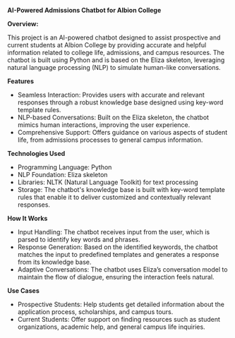 **AI-Powered Admissions Chatbot for Albion College**


**Overview:**

This project is an AI-powered chatbot designed to assist prospective and current students at Albion College by providing accurate and helpful information related to college life, admissions, and campus resources. The chatbot is built using Python and is based on the Eliza skeleton, leveraging natural language processing (NLP) to simulate human-like conversations.

**Features**
- Seamless Interaction: Provides users with accurate and relevant responses through a robust knowledge base designed using key-word template rules.
- NLP-based Conversations: Built on the Eliza skeleton, the chatbot mimics human interactions, improving the user experience.
- Comprehensive Support: Offers guidance on various aspects of student life, from admissions processes to general campus information.

**Technologies Used**
- Programming Language: Python
- NLP Foundation: Eliza skeleton
- Libraries: NLTK (Natural Language Toolkit) for text processing
- Storage: The chatbot's knowledge base is built with key-word template rules that enable it to deliver customized and contextually relevant responses.

**How It Works**
- Input Handling: The chatbot receives input from the user, which is parsed to identify key words and phrases.
- Response Generation: Based on the identified keywords, the chatbot matches the input to predefined templates and generates a response from its knowledge base.
- Adaptive Conversations: The chatbot uses Eliza’s conversation model to maintain the flow of dialogue, ensuring the interaction feels natural.

**Use Cases**
- Prospective Students: Help students get detailed information about the application process, scholarships, and campus tours.
- Current Students: Offer support on finding resources such as student organizations, academic help, and general campus life inquiries.

